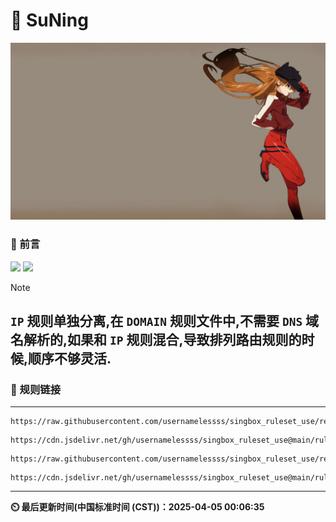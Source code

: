 
# 🧸 SuNing
![](https://raw.githubusercontent.com/usernamelessss/picture-bed/main/images/202504042256831.jpg)
### 📣 前言
![](https://shields.io/badge/-移除重复规则-ff69b4) ![](https://shields.io/badge/-IP&nbsp;规则单独存放不与&nbsp;DOMAIN&nbsp;等混合-green)
> [!NOTE]
**`IP` 规则单独分离,在 `DOMAIN` 规则文件中,不需要 `DNS` 域名解析的,如果和 `IP` 规则混合,导致排列路由规则的时候,顺序不够灵活.**
---

###  🔗 规则链接
---

```url
https://raw.githubusercontent.com/usernamelessss/singbox_ruleset_use/refs/heads/main/rule/SuNing/SuNing_No_IP.json
```

```url
https://cdn.jsdelivr.net/gh/usernamelessss/singbox_ruleset_use@main/rule/SuNing/SuNing_No_IP.json
```

```url
https://raw.githubusercontent.com/usernamelessss/singbox_ruleset_use/refs/heads/main/rule/SuNing/SuNing_No_IP.srs
```

```url
https://cdn.jsdelivr.net/gh/usernamelessss/singbox_ruleset_use@main/rule/SuNing/SuNing_No_IP.srs
```

---
**⏲️ 最后更新时间(中国标准时间 (CST))：2025-04-05 00:06:35**